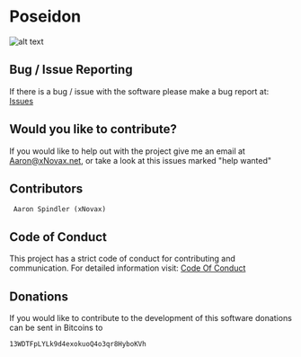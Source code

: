 # Poseidon
![alt text](https://upload.wikimedia.org/wikipedia/commons/7/7d/Poseidon_sculpture_Copenhagen_2005.jpg)

## Bug / Issue Reporting

If there is a bug / issue with the software please make a bug report at: [Issues](https://github.com/xNovax/Poseidon/issues)


## Would you like to contribute?

If you would like to help out with the project give me an email at Aaron@xNovax.net, or take a look at this issues marked "help wanted"

## Contributors

```
 Aaron Spindler (xNovax)
```

## Code of Conduct

This project has a strict code of conduct for contributing and communication. For detailed information visit: [Code Of Conduct](https://github.com/xNovax/Poseidon/blob/master/CODE_OF_CONDUCT.md)


## Donations

If you would like to contribute to the development of this software donations can be sent in Bitcoins to
```
13WDTFpLYLk9d4exokuoQ4o3qr8HyboKVh
```
